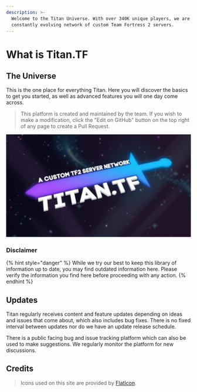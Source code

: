 ```yaml
---
description: >-
  Welcome to the Titan Universe. With over 340K unique players, we are a
  constantly evolving network of custom Team Fortress 2 servers.
---
```


# What is Titan.TF

## The Universe

This is the one place for everything Titan. Here you will discover the basics to get you started, as well as advanced features you will one day come across.

> This platform is created and maintained by the team. If you wish to make a modification, click the "Edit on GitHub" button on the top right of any page to create a Pull Request.

![by Leeroy](.gitbook/assets/universe.png)

### Disclaimer

{% hint style="danger" %}
While we try our best to keep this library of information up to date, you may find outdated information here. Please verify the information you find here before proceeding with any action.
{% endhint %}

## Updates

Titan regularly receives content and feature updates depending on ideas and issues that come about, which also includes bug fixes. There is no fixed interval between updates nor do we have an update release schedule.

There is a public facing bug and issue tracking platform which can also be used to make suggestions. We regularly monitor the platform for new discussions.

## Credits

> Icons used on this site are provided by [FlatIcon](https://flaticon.com).

